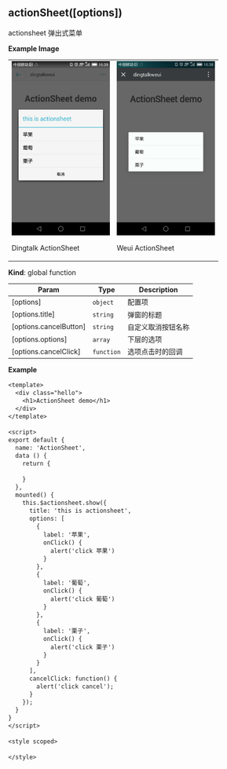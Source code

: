 <a name="actionSheet"></a>

## actionSheet([options])
actionsheet 弹出式菜单

**Example Image** 
<table border="0">
    <tr>
        <td>
            <img alt="Dingtalk ActionSheet" src="./images/actionsheet_dingtalk.jpeg" width=200 />
            <p>Dingtalk ActionSheet</p>
        </td>
        <td>
            <img alt="Dingtalk ActionSheet" src="./images/actionsheet_weui.jpeg" width=200 />
            <p>Weui ActionSheet</p>
        </td>
    </tr>
</table>


**Kind**: global function  

| Param | Type | Description |
| --- | --- | --- |
| [options] | <code>object</code> | 配置项 |
| [options.title] | <code>string</code> | 弹窗的标题 |
| [options.cancelButton] | <code>string</code> | 自定义取消按钮名称 |
| [options.options] | <code>array</code> | 下层的选项 |
| [options.cancelClick] | <code>function</code> | 选项点击时的回调 |

**Example**  

```
<template>
  <div class="hello">
    <h1>ActionSheet demo</h1>
  </div>
</template>

<script>
export default {
  name: 'ActionSheet',
  data () {
    return {
      
    }
  },
  mounted() {
    this.$actionsheet.show({
      title: 'this is actionsheet',
      options: [
        {
          label: '苹果',
          onClick() {
            alert('click 苹果')
          }
        },
        {
          label: '葡萄',
          onClick() {
            alert('click 葡萄')
          }
        },
        {
          label: '栗子',
          onClick() {
            alert('click 栗子')
          }
        }
      ],
      cancelClick: function() {
        alert('click cancel');
      }
    });
  }
}
</script>

<style scoped>

</style>

```
